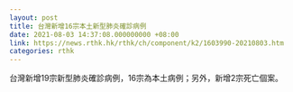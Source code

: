 ```yaml
---
layout: post
title: 台灣新增16宗本土新型肺炎確診病例
date: 2021-08-03 14:37:08.000000000 +08:00
link: https://news.rthk.hk/rthk/ch/component/k2/1603990-20210803.htm
categories: rthk
---
```


台灣新增19宗新型肺炎確診病例，16宗為本土病例；另外，新增2宗死亡個案。
